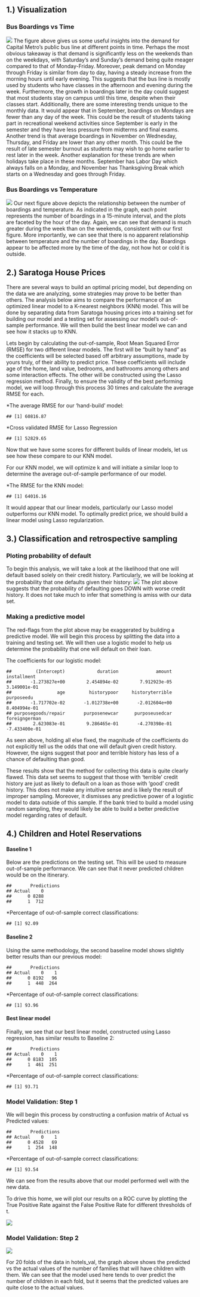 1.) Visualization
-----------------

### Bus Boardings vs Time

![](build_files/figure-markdown_strict/Average%20Boardings%20by%20Hour%20(1)-1.png)
The figure above gives us some useful insights into the demand for
Capital Metro’s public bus line at different points in time. Perhaps the
most obvious takeaway is that demand is significantly less on the
weekends than on the weekdays, with Saturday’s and Sunday’s demand being
quite meager compared to that of Monday-Friday. Moreover, peak demand on
Monday through Friday is similar from day to day, having a steady
increase from the morning hours until early evening. This suggests that
the bus line is mostly used by students who have classes in the
afternoon and evening during the week. Furthermore, the growth in
boardings later in the day could suggest that most students stay on
campus until this time, despite when their classes start. Additionally,
there are some interesting trends unique to the monthly data. It would
appear that in September, boardings on Mondays are fewer than any day of
the week. This could be the result of students taking part in
recreational weekend activities since September is early in the semester
and they have less pressure from midterms and final exams. Another trend
is that average boardings in November on Wednesday, Thursday, and Friday
are lower than any other month. This could be the result of late
semester burnout as students may wish to go home earlier to rest later
in the week. Another explanation for these trends are when holidays take
place in these months. September has Labor Day which always falls on a
Monday, and November has Thanksgiving Break which starts on a Wednesday
and goes through Friday.

### Bus Boardings vs Temperature

![](build_files/figure-markdown_strict/Boardings%20vs%20Temp%20(1)-1.png)
Our next figure above depicts the relationship between the number of
boardings and temperature. As indicated in the graph, each point
represents the number of boardings in a 15-minute interval, and the
plots are faceted by the hour of the day. Again, we can see that demand
is much greater during the week than on the weekends, consistent with
our first figure. More importantly, we can see that there is no apparent
relationship between temperature and the number of boardings in the day.
Boardings appear to be affected more by the time of the day, not how hot
or cold it is outside.

2.) Saratoga House Prices
-------------------------

There are several ways to build an optimal pricing model, but depending
on the data we are analyzing, some strategies may prove to be better
than others. The analysis below aims to compare the performance of an
optimized linear model to a K-nearest neighbors (KNN) model. This will
be done by separating data from Saratoga housing prices into a training
set for building our model and a testing set for assessing our model’s
out-of-sample performance. We will then build the best linear model we
can and see how it stacks up to KNN.

Lets begin by calculating the out-of-sample, Root Mean Squared Error
(RMSE) for two different linear models. The first will be “built by
hand” as the coefficients will be selected based off arbitrary
assumptions, made by yours truly, of their ability to predict price.
These coefficients will include age of the home, land value, bedrooms,
and bathrooms among others and some interaction effects. The other will
be constructed using the Lasso regression method. Finally, to ensure the
validity of the best performing model, we will loop through this process
30 times and calculate the average RMSE for each.

\*The average RMSE for our ‘hand-build’ model:

    ## [1] 60816.87

\*Cross validated RMSE for Lasso Regression

    ## [1] 52829.65

Now that we have some scores for different builds of linear models, let
us see how these compare to our KNN model.

For our KNN model, we will optimize k and will initiate a similar loop
to determine the average out-of-sample performance of our model.

\*The RMSE for the KNN model:

    ## [1] 64016.16

It would appear that our linear models, particularly our Lasso model
outperforms our KNN model. To optimally predict price, we should build a
linear model using Lasso regularization.

3.) Classification and retrospective sampling
---------------------------------------------

### Ploting probability of default

To begin this analysis, we will take a look at the likelihood that one
will default based solely on their credit history. Particularly, we will
be looking at the probability that one defaults given their history:
![](build_files/figure-markdown_strict/unnamed-chunk-9-1.png) The plot
above suggests that the probability of defaulting goes DOWN with worse
credit history. It does not take much to infer that something is amiss
with our data set.

### Making a predictive model

The red-flags from the plot above may be exaggerated by building a
predictive model. We will begin this process by splitting the data into
a training and testing set. We will then use a logistic model to help us
determine the probability that one will default on their loan.

The coefficients for our logistic model:

    ##         (Intercept)            duration              amount         installment 
    ##       -1.273827e+00        2.454894e-02        7.912923e-05        3.149001e-01 
    ##                 age         historypoor     historyterrible          purposeedu 
    ##       -1.717702e-02       -1.012738e+00       -2.012604e+00        8.404994e-01 
    ## purposegoods/repair       purposenewcar      purposeusedcar       foreigngerman 
    ##        2.623083e-01        9.286465e-01       -4.270398e-01       -7.433400e-01

As seen above, holding all else fixed, the magnitude of the coefficients
do not explicitly tell us the odds that one will default given credit
history. However, the signs suggest that poor and terrible history has
less of a chance of defaulting than good.

These results show that the method for collecting this data is quite
clearly flawed. This data set seems to suggest that those with
‘terrible’ credit history are just as likely to default on a loan as
those with ‘good’ credit history. This does not make any intuitive sense
and is likely the result of improper sampling. Moreover, it dismisses
any predictive power of a logistic model to data outside of this sample.
If the bank tried to build a model using random sampling, they would
likely be able to build a better predictive model regarding rates of
default.

4.) Children and Hotel Reservations
-----------------------------------

#### Baseline 1

Below are the predictions on the testing set. This will be used to
measure out-of-sample performance. We can see that it never predicted
children would be on the itinerary.

    ##       Predictions
    ## Actual    0
    ##      0 8288
    ##      1  712

\*Percentage of out-of-sample correct classifications:

    ## [1] 92.09

#### Baseline 2

Using the same methodology, the second baseline model shows slightly
better results than our previous model:

    ##       Predictions
    ## Actual    0    1
    ##      0 8192   96
    ##      1  448  264

\*Percentage of out-of-sample correct classifications:

    ## [1] 93.96

#### Best linear model

Finally, we see that our best linear model, constructed using Lasso
regression, has similar results to Baseline 2:

    ##       Predictions
    ## Actual    0    1
    ##      0 8183  105
    ##      1  461  251

\*Percentage of out-of-sample correct classifications:

    ## [1] 93.71

### Model Validation: Step 1

We will begin this process by constructing a confusion matrix of Actual
vs Predicted values:

    ##       Predictions
    ## Actual    0    1
    ##      0 4528   69
    ##      1  254  148

\*Percentage of out-of-sample correct classifications:

    ## [1] 93.54

We can see from the results above that our model performed well with the
new data.

To drive this home, we will plot our results on a ROC curve by plotting
the True Positive Rate against the False Positive Rate for different
thresholds of t.

![](build_files/figure-markdown_strict/ROC%20curve%20(4)-1.png)

### Model Validation: Step 2

![](build_files/figure-markdown_strict/Folds(4)-1.png)

For 20 folds of the data in hotels\_val, the graph above shows the
predicted vs the actual values of the number of families that will have
children with them. We can see that the model used here tends to over
predict the number of children in each fold, but it seems that the
predicted values are quite close to the actual values.
